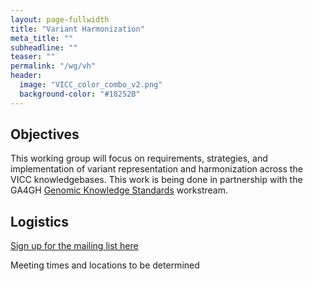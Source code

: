 ```yaml
---
layout: page-fullwidth
title: "Variant Harmonization"
meta_title: ""
subheadline: ""
teaser: ""
permalink: "/wg/vh"
header:
  image: "VICC_color_combo_v2.png"
  background-color: "#18252B"
---
```



## Objectives
This working group will focus on requirements, strategies, and implementation of variant representation and harmonization across the VICC knowledgebases. This work is being done in partnership with the GA4GH [Genomic Knowledge Standards](https://ga4gh-gks.github.io/) workstream.

## Logistics

[Sign up for the mailing list here](https://groups.google.com/forum/#!forum/vicc-vh-wg)

Meeting times and locations to be determined